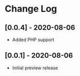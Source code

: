 # Change Log

## [0.0.4] - 2020-08-06
- Added PHP support

## [0.0.1] - 2020-08-06

- Initial preview release